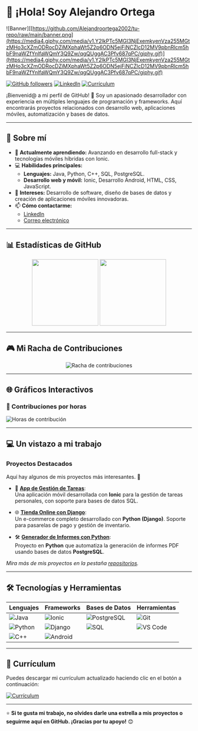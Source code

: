 # 👋 ¡Hola! Soy Alejandro Ortega  

![Banner][[https://github.com/Alejandroortega2002/tu-repo/raw/main/banner.png](https://media4.giphy.com/media/v1.Y2lkPTc5MGI3NjExemkyenVza255MGtzMHo3cXZmODRocDZiMXphaWt5Z2p6ODN5ejFiNCZlcD12MV9pbnRlcm5hbF9naWZfYnlfaWQmY3Q9Zw/qgQUggAC3Pfv687qPC/giphy.gif)](https://media4.giphy.com/media/v1.Y2lkPTc5MGI3NjExemkyenVza255MGtzMHo3cXZmODRocDZiMXphaWt5Z2p6ODN5ejFiNCZlcD12MV9pbnRlcm5hbF9naWZfYnlfaWQmY3Q9Zw/qgQUggAC3Pfv687qPC/giphy.gif) <!-- Cambia el enlace por el de tu imagen -->

[![GitHub followers](https://img.shields.io/github/followers/Alejandroortega2002?label=Seguidores&style=social)](https://github.com/Alejandroortega2002)
[![LinkedIn](https://img.shields.io/badge/LinkedIn-Conéctate-green?style=flat&logo=linkedin)](https://www.linkedin.com/in/alejandro-ortega-b20737249/)
[![Currículum](https://img.shields.io/badge/Currículum-Descargar-success?style=flat&logo=adobeacrobatreader)](https://github.com/Alejandroortega2002/cv/raw/main/Alejandro_Ortega_CV.pdf)

¡Bienvenid@ a mi perfil de GitHub! 🎉 Soy un apasionado desarrollador con experiencia en múltiples lenguajes de programación y frameworks. Aquí encontrarás proyectos relacionados con desarrollo web, aplicaciones móviles, automatización y bases de datos.

---

## 🚀 Sobre mí  
- 🌱 **Actualmente aprendiendo:** Avanzando en desarrollo full-stack y tecnologías móviles híbridas con Ionic.  
- 💻 **Habilidades principales:**  
  - **Lenguajes:** Java, Python, C++, SQL, PostgreSQL.  
  - **Desarrollo web y móvil:** Ionic, Desarrollo Android, HTML, CSS, JavaScript.  
- 🎯 **Intereses:** Desarrollo de software, diseño de bases de datos y creación de aplicaciones móviles innovadoras.  
- 📫 **Cómo contactarme:**  
  - [LinkedIn](https://www.linkedin.com/in/alejandro-ortega-b20737249/)  
  - [Correo electrónico](mailto:alejandroortega2002@gmail.com)  

---

## 📊 Estadísticas de GitHub  

<div align="center">
  <img height="180em" src="https://github-readme-stats.vercel.app/api?username=Alejandroortega2002&show_icons=true&theme=gruvbox&include_all_commits=true&count_private=true"/>
  <img height="180em" src="https://github-readme-stats.vercel.app/api/top-langs/?username=Alejandroortega2002&layout=compact&langs_count=8&theme=gruvbox"/>
</div>

---

## 🎮 Mi Racha de Contribuciones  

<div align="center">
  <img src="https://github-readme-streak-stats.herokuapp.com/?user=Alejandroortega2002&theme=gruvbox&hide_border=true" alt="Racha de contribuciones" />
</div>

---

## 🌐 Gráficos Interactivos  

### 🚀 Contribuciones por horas  
![Horas de contribución](https://github-readme-activity-graph.vercel.app/graph?username=Alejandroortega2002&theme=github&color=4CAF50&hide_border=true)

---

## 💻 Un vistazo a mi trabajo  

### Proyectos Destacados  
Aquí hay algunos de mis proyectos más interesantes. 🌟  

- 📱 [**App de Gestión de Tareas**](https://github.com/Alejandroortega2002/GestionTareas):  
  Una aplicación móvil desarrollada con **Ionic** para la gestión de tareas personales, con soporte para bases de datos SQL.  

- 🌐 [**Tienda Online con Django**](https://github.com/Alejandroortega2002/Tienda-Django):  
  Un e-commerce completo desarrollado con **Python (Django)**. Soporte para pasarelas de pago y gestión de inventario.

- 🛠️ [**Generador de Informes con Python**](https://github.com/Alejandroortega2002/GeneradorInformes):  
  Proyecto en **Python** que automatiza la generación de informes PDF usando bases de datos **PostgreSQL**.  

*Mira más de mis proyectos en la pestaña [repositorios](https://github.com/Alejandroortega2002?tab=repositories).*

---

## 🛠️ Tecnologías y Herramientas  

| **Lenguajes**  | **Frameworks**   | **Bases de Datos**   | **Herramientas**   |
|----------------|-----------------|----------------------|--------------------|
| ![Java](https://img.shields.io/badge/-Java-007396?style=flat&logo=java&logoColor=white) | ![Ionic](https://img.shields.io/badge/-Ionic-3880FF?style=flat&logo=ionic&logoColor=white) | ![PostgreSQL](https://img.shields.io/badge/-PostgreSQL-336791?style=flat&logo=postgresql&logoColor=white) | ![Git](https://img.shields.io/badge/-Git-F05032?style=flat&logo=git&logoColor=white) |
| ![Python](https://img.shields.io/badge/-Python-3776AB?style=flat&logo=python&logoColor=white) | ![Django](https://img.shields.io/badge/-Django-092E20?style=flat&logo=django&logoColor=white) | ![SQL](https://img.shields.io/badge/-SQL-4479A1?style=flat&logo=database&logoColor=white) | ![VS Code](https://img.shields.io/badge/-VS%20Code-007ACC?style=flat&logo=visual-studio-code&logoColor=white) |
| ![C++](https://img.shields.io/badge/-C++-00599C?style=flat&logo=cplusplus&logoColor=white) | ![Android](https://img.shields.io/badge/-Android-3DDC84?style=flat&logo=android&logoColor=white) |                        |                        |

---

## 📄 Currículum  
Puedes descargar mi currículum actualizado haciendo clic en el botón a continuación:  

[![Currículum](https://img.shields.io/badge/Currículum-Descargar-success?style=flat&logo=adobeacrobatreader)](https://github.com/Alejandroortega2002/cv/raw/main/Alejandro_Ortega_CV.pdf)

---

⭐️ **Si te gusta mi trabajo, no olvides darle una estrella a mis proyectos o seguirme aquí en GitHub. ¡Gracias por tu apoyo!** 😊

